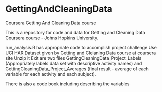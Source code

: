 # GettingAndCleaningData
Coursera Getting And Cleaning Data course


This is a repository for code and data for Getting and Cleaning Data Coursera course - Johns Hopkins University.



run_analysis.R has appropriate code to accomplish project challenge
Use UCI HAR Dataset given by Getting and Cleianing Data course at coursera site
Unzip it
Exit are two files GettingCleaningData_Project_Labels (Appropriately labels data set with descriptive activity names) and GettingCleaningData_Project_Averages (final result - average of each variable for each activity and each subject).

There is also a code book including describing the variables



